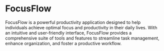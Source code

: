 # FocusFlow
FocusFlow is a powerful productivity application designed to help individuals achieve optimal focus and productivity in their daily lives. With an intuitive and user-friendly interface, FocusFlow provides a comprehensive suite of tools and features to streamline task management, enhance organization, and foster a productive workflow.
